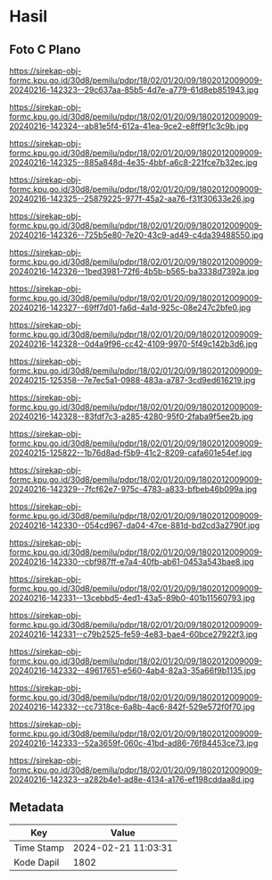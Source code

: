 # Hasil

## Foto C Plano

https://sirekap-obj-formc.kpu.go.id/30d8/pemilu/pdpr/18/02/01/20/09/1802012009009-20240216-142323--29c637aa-85b5-4d7e-a779-61d8eb851943.jpg

https://sirekap-obj-formc.kpu.go.id/30d8/pemilu/pdpr/18/02/01/20/09/1802012009009-20240216-142324--ab81e5f4-612a-41ea-9ce2-e8ff9f1c3c9b.jpg

https://sirekap-obj-formc.kpu.go.id/30d8/pemilu/pdpr/18/02/01/20/09/1802012009009-20240216-142325--885a848d-4e35-4bbf-a6c8-221fce7b32ec.jpg

https://sirekap-obj-formc.kpu.go.id/30d8/pemilu/pdpr/18/02/01/20/09/1802012009009-20240216-142325--25879225-977f-45a2-aa76-f31f30633e26.jpg

https://sirekap-obj-formc.kpu.go.id/30d8/pemilu/pdpr/18/02/01/20/09/1802012009009-20240216-142326--725b5e80-7e20-43c9-ad49-c4da39488550.jpg

https://sirekap-obj-formc.kpu.go.id/30d8/pemilu/pdpr/18/02/01/20/09/1802012009009-20240216-142326--1bed3981-72f6-4b5b-b565-ba3338d7392a.jpg

https://sirekap-obj-formc.kpu.go.id/30d8/pemilu/pdpr/18/02/01/20/09/1802012009009-20240216-142327--69ff7d01-fa6d-4a1d-925c-08e247c2bfe0.jpg

https://sirekap-obj-formc.kpu.go.id/30d8/pemilu/pdpr/18/02/01/20/09/1802012009009-20240216-142328--0d4a9f96-cc42-4109-9970-5f49c142b3d6.jpg

https://sirekap-obj-formc.kpu.go.id/30d8/pemilu/pdpr/18/02/01/20/09/1802012009009-20240215-125358--7e7ec5a1-0988-483a-a787-3cd9ed616219.jpg

https://sirekap-obj-formc.kpu.go.id/30d8/pemilu/pdpr/18/02/01/20/09/1802012009009-20240216-142328--83fdf7c3-a285-4280-95f0-2faba9f5ee2b.jpg

https://sirekap-obj-formc.kpu.go.id/30d8/pemilu/pdpr/18/02/01/20/09/1802012009009-20240215-125822--1b76d8ad-f5b9-41c2-8209-cafa601e54ef.jpg

https://sirekap-obj-formc.kpu.go.id/30d8/pemilu/pdpr/18/02/01/20/09/1802012009009-20240216-142329--7fcf62e7-975c-4783-a833-bfbeb46b099a.jpg

https://sirekap-obj-formc.kpu.go.id/30d8/pemilu/pdpr/18/02/01/20/09/1802012009009-20240216-142330--054cd967-da04-47ce-881d-bd2cd3a2790f.jpg

https://sirekap-obj-formc.kpu.go.id/30d8/pemilu/pdpr/18/02/01/20/09/1802012009009-20240216-142330--cbf987ff-e7a4-40fb-ab61-0453a543bae8.jpg

https://sirekap-obj-formc.kpu.go.id/30d8/pemilu/pdpr/18/02/01/20/09/1802012009009-20240216-142331--13cebbd5-4ed1-43a5-89b0-401b11560793.jpg

https://sirekap-obj-formc.kpu.go.id/30d8/pemilu/pdpr/18/02/01/20/09/1802012009009-20240216-142331--c79b2525-fe59-4e83-bae4-60bce27922f3.jpg

https://sirekap-obj-formc.kpu.go.id/30d8/pemilu/pdpr/18/02/01/20/09/1802012009009-20240216-142332--49617651-e560-4ab4-82a3-35a66f9b1135.jpg

https://sirekap-obj-formc.kpu.go.id/30d8/pemilu/pdpr/18/02/01/20/09/1802012009009-20240216-142332--cc7318ce-6a8b-4ac6-842f-529e572f0f70.jpg

https://sirekap-obj-formc.kpu.go.id/30d8/pemilu/pdpr/18/02/01/20/09/1802012009009-20240216-142333--52a3659f-060c-41bd-ad86-76f84453ce73.jpg

https://sirekap-obj-formc.kpu.go.id/30d8/pemilu/pdpr/18/02/01/20/09/1802012009009-20240216-142323--a282b4e1-ad8e-4134-a176-ef198cddaa8d.jpg


## Metadata

| Key        | Value               |
| ---------- | ------------------- |
| Time Stamp | 2024-02-21 11:03:31 |
| Kode Dapil | 1802                |



